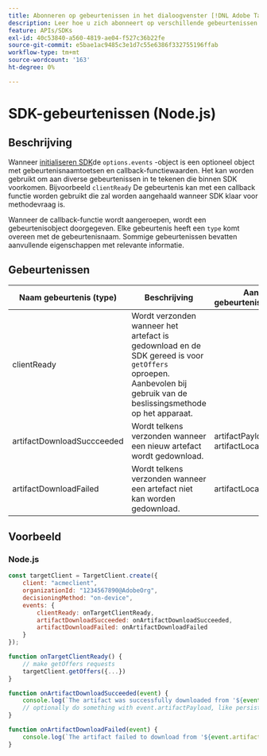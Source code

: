 ```yaml
---
title: Abonneren op gebeurtenissen in het dialoogvenster [!DNL Adobe Target] Node.js SDK
description: Leer hoe u zich abonneert op verschillende gebeurtenissen die plaatsvinden in de Node.js SDK met de [!UICONTROL OnDeviceDecisioningHandler] object.
feature: APIs/SDKs
exl-id: 40c53840-a560-4819-ae04-f527c36b22fe
source-git-commit: e5bae1ac9485c3e1d7c55e6386f332755196ffab
workflow-type: tm+mt
source-wordcount: '163'
ht-degree: 0%

---
```


# SDK-gebeurtenissen (Node.js)

## Beschrijving

Wanneer [initialiseren SDK](initialize-sdk.md)de `options.events` -object is een optioneel object met gebeurtenisnaamtoetsen en callback-functiewaarden. Het kan worden gebruikt om aan diverse gebeurtenissen in te tekenen die binnen SDK voorkomen. Bijvoorbeeld `clientReady` De gebeurtenis kan met een callback functie worden gebruikt die zal worden aangehaald wanneer SDK klaar voor methodevraag is.

Wanneer de callback-functie wordt aangeroepen, wordt een gebeurtenisobject doorgegeven. Elke gebeurtenis heeft een `type` komt overeen met de gebeurtenisnaam. Sommige gebeurtenissen bevatten aanvullende eigenschappen met relevante informatie.

## Gebeurtenissen

| Naam gebeurtenis (type) | Beschrijving | Aanvullende gebeurteniseigenschappen |
| --- | --- | --- |
| clientReady | Wordt verzonden wanneer het artefact is gedownload en de SDK gereed is voor `getOffers` oproepen. Aanbevolen bij gebruik van de beslissingsmethode op het apparaat. |
| artifactDownloadSuccceeded | Wordt telkens verzonden wanneer een nieuw artefact wordt gedownload. | artifactPayload, artifactLocation |
| artifactDownloadFailed | Wordt telkens verzonden wanneer een artefact niet kan worden gedownload. | artifactLocation, error |

## Voorbeeld

### Node.js

```js {line-numbers="true"}
const targetClient = TargetClient.create({
    client: "acmeclient",
    organizationId: "1234567890@AdobeOrg",
    decisioningMethod: "on-device",
    events: {
        clientReady: onTargetClientReady,
        artifactDownloadSucceeded: onArtifactDownloadSucceeded,
        artifactDownloadFailed: onArtifactDownloadFailed
    }
});

function onTargetClientReady() {
    // make getOffers requests
    targetClient.getOffers({...})            
}

function onArtifactDownloadSucceeded(event) {
    console.log(`The artifact was successfully downloaded from '${event.artifactLocation}'`);
    // optionally do something with event.artifactPayload, like persist it
}

function onArtifactDownloadFailed(event) {
    console.log(`The artifact failed to download from '${event.artifactLocation}' with the following error message: ${event.error.message}`);
}
```
